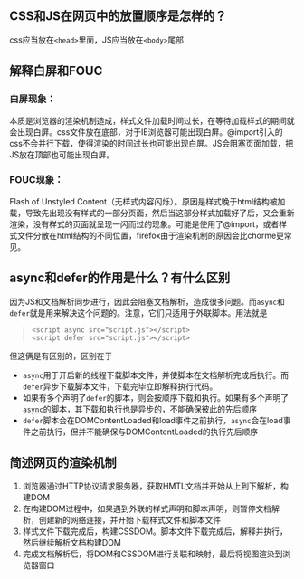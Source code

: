 ## CSS和JS在网页中的放置顺序是怎样的？
css应当放在`<head>`里面，JS应当放在`<body>`尾部

## 解释白屏和FOUC
### 白屏现象：
本质是浏览器的渲染机制造成，样式文件加载时间过长，在等待加载样式的期间就会出现白屏。css文件放在底部，对于IE浏览器可能出现白屏。@import引入的css不会并行下载，使得渲染的时间过长也可能出现白屏。JS会阻塞页面加载，把JS放在顶部也可能出现白屏。

### FOUC现象：
Flash of Unstyled Content（无样式内容闪烁）。原因是样式晚于html结构被加载，导致先出现没有样式的一部分页面，然后当这部分样式加载好了后，又会重新渲染，没有样式的页面就呈现一闪而过的现象。可能是使用了@import，或者样式文件分散在html结构的不同位置，firefox由于渲染机制的原因会比chorme更常见。

## async和defer的作用是什么？有什么区别
因为JS和文档解析同步进行，因此会阻塞文档解析，造成很多问题。而`async`和`defer`就是用来解决这个问题的。注意，它们只适用于外联脚本。用法就是
>`<script async src="script.js"></script>`  
`<script defer src="script.js"></script>`

但这俩是有区别的，区别在于
* `async`用于开启新的线程下载脚本文件，并使脚本在文档解析完成后执行。而`defer`异步下载脚本文件，下载完毕立即解释执行代码。
* 如果有多个声明了`defer`的脚本，则会按顺序下载和执行。如果有多个声明了`async`的脚本，其下载和执行也是异步的，不能确保彼此的先后顺序 
* `defer`脚本会在DOMContentLoaded和load事件之前执行，`async`会在load事件之前执行，但并不能确保与DOMContentLoaded的执行先后顺序

## 简述网页的渲染机制
1. 浏览器通过HTTP协议请求服务器，获取HMTL文档并开始从上到下解析，构建DOM
2. 在构建DOM过程中，如果遇到外联的样式声明和脚本声明，则暂停文档解析，创建新的网络连接，并开始下载样式文件和脚本文件
3. 样式文件下载完成后，构建CSSDOM。脚本文件下载完成后，解释并执行，然后继续解析文档构建DOM 
4. 完成文档解析后，将DOM和CSSDOM进行关联和映射，最后将视图渲染到浏览器窗口 

